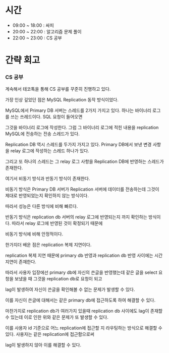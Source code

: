 # 시간

- 09:00 ~ 18:00 : 싸피
- 20:00 ~ 22:00 : 알고리즘 문제 풀이
- 22:00 ~ 23:00 : CS 공부


# 간략 회고

### CS 공부

계속해서 테코톡을 통해 CS 공부를 꾸준히 진행하고 있다.

가장 인상 깊었던 점은 MySQL Replication 동작 방식이었다.

MySQL에서 Primary DB 서버는 스레드를 2가지 가지고 있다. 하나는 바이너리 로그를 쓰는 쓰레드이다. SQL 요청이 들어오면

그것을 바이너리 로그에 작성한다. 그럼 그 바이너리 로그에 적힌 내용을 replication MySQL에 전송하는 전송 스레드가 있다.

Replication DB 역시 스레드를 두가지 가지고 있다. Primary DB에서 보낸 변경 사항을 relay 로그에 작성하는 스레드 하나가 있다.

그리고 또 하나의 스레드는 그 relay 로그 사항을 Replication DB에 반영하는 스레드가 존재한다.

여기서 비동기 방식과 반동기 방식이 존재한다.

비동기 방식은 Primary DB 서버가 Replication 서버에 데이터를 전송하는데 그것이 제대로 반영되었는지 확인하지 않는 방식이다.

따라서 성능은 다른 방식에 비해 빠르다.

반동기 방식은 replication db 서버의 relay 로그에 반영되는지 까지 확인하는 방식이다. 따라서 relay 로그에 반영된 것이 확정되기 때문에

비동기 방식에 비해 안정적이다.

한가지더 배운 점은 replication 복제 지연이다.

replication 복제 지연 때문에 primary db 반영과 replication db 반영 사이에는 시간 지연이 존재한다.

따라서 사용자 입장에선 primary db에 자신의 쓴글을 반영했는데 같은 글을 select 요청을 보냈을 때 그것을 replication db로 요청이 되고

lag이 발생하여 자신이 쓴글을 확인해볼 수 없는 문제가 발생할 수 있다.

이를 자신이 쓴글에 대해서는 같은 primary db에 접근하도록 하여 해결할 수 있다.

마찬가지로 replication db가 여러가지 있을때 replication db 사이에도 lag이 존재할 수 있는데 이로 인한 위와 같은 문제가 또 발생할 수 있다.

이를 사용자 id 기준으로 어느 replication에 접근할 지 라우팅하는 방식으로 해결할 수 있다. 사용자는 같은 replication에 접근함으로써

lag이 발생하지 않아 이를 해결할 수 있다.